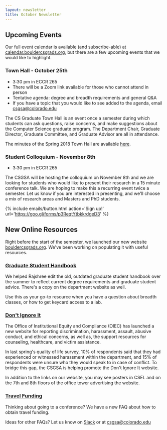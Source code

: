 ```yaml
---
layout: newsletter
title: October Newsletter
---
```


## Upcoming Events

Our full event calendar is available (and subscribe-able) at [calendar.bouldercsgrads.org](https://calendar.bouldercsgrads.org), but there are a few upcoming events that we would like to highlight. 

### Town Hall - October 25th

- 3:30 pm in ECCR 265
- There will be a Zoom link available for those who cannot attend in person
- Tentative agenda: degree and breadth requirements and general Q&A
- If you have a topic that you would like to see added to the agenda, email [csgsa@colorado.edu](mailto:csgsa@colorado.edu)

The CS Graduate Town Hall is an event once a semester during which students can ask questions, raise concerns, and make suggestions about the Computer Science graduate program. The Department Chair, Graduate Director, Graduate Committee, and Graduate Advisor are all in attendance. 

The minutes of the Spring 2018 Town Hall are available [here](https://bouldercsgrads.org/2018/10/01/Town-Hall-Minutes-Spring-2018.html). 

### Student Colloquium - November 8th

- 3:30 pm in ECCR 265

The CSGSA will be hosting the colloquium on November 8th and we are looking for students who would like to present their research in a 15 minute conference talk. We are hoping to make this a recurring event twice a semester. Let us know if you are interested in presenting, and we'll choose a mix of research areas and Masters and PhD students.

{% include emails/button.html action='Sign up!' url='https://goo.gl/forms/p3ReqtYtbkkrdgeD3' %} 

## New Online Resources

Right before the start of the semester, we launched our new website [bouldercsgrads.org](https://bouldercsgrads.org). We've been working on populating it with useful resources. 

### [Graduate Student Handbook](https://bouldercsgrads.org/assets/pdf/graduate_student_handbook_fall_2018.pdf)

We helped Rajshree edit the old, outdated graduate student handbook over the summer to reflect current degree requirements and graduate student advice. There's a copy on the department website as well. 

Use this as your go-to resource when you have a question about breadth classes, or how to get keycard access to a lab.

### [Don't Ignore It](https://www.colorado.edu/dontignoreit/)

The Office of Institutional Equity and Compliance (OIEC) has launched a new website for reporting discrimination, harassment, assault, abusive conduct, and ethical concerns, as well as, the support resources for counseling, healthcare, and victim assistance. 

In last spring's quality of life survey, 10% of respondents said that they had experienced or witnessed harassment within the department, and 15% of respondents were unsure who they would speak to in case of conflict. To bridge this gap, the CSGSA is helping promote the Don't Ignore It website. 

In addition to the links on our website, you may see posters in CSEL and on the 7th and 8th floors of the office tower advertising the website.

### [Travel Funding](https://bouldercsgrads.org/2018/09/12/Travel-Grants.html)

Thinking about going to a conference? We have a new FAQ about how to obtain travel funding. 

Ideas for other FAQs? Let us know on [Slack](https://boulder-cs-grads.slack.com) or at [csgsa@colorado.edu](mailto:csgsa@colorado.edu)


